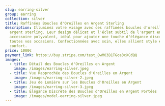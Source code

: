 ```yaml
---
slug: earring-silver
group: earring
collection: silver
title: Raffinées Boucles d'Oreilles en Argent Sterling
description: Illuminez votre visage avec ces raffinées boucles d'oreilles en
  argent sterling. Leur design délicat et l'éclat subtil de l'argent en font un
  accessoire polyvalent, idéal pour ajouter une touche d'élégance discrète à
  toutes vos occasions. Confectionnées avec soin, elles allient style et
  confort.
price: 1000€
payment_link: https://buy.stripe.com/test_8wM03B1TGca3cXCdQQ
images:
  - title: Détail des Boucles d'Oreilles en Argent
    image: /images/earring-silver.jpeg
  - title: Vue Rapprochée des Boucles d'Oreilles en Argent
    image: /images/earring-silver-2.jpeg
  - title: Jeu de Lumière sur les Boucles d'Oreilles en Argent
    image: /images/earring-silver-3.jpeg
  - title: Élégance Discrète des Boucles d'Oreilles en Argent Portées
    image: /images/model-earring-silver.jpeg
---
```

